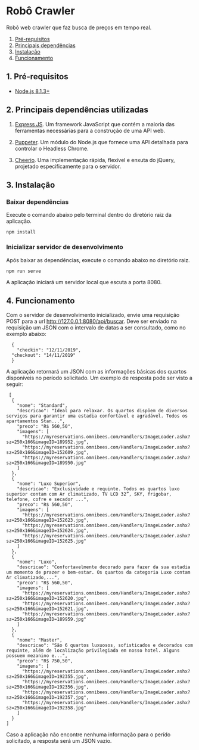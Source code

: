# Robô Crawler

Robô web crawler que faz busca de preços em tempo real.

1. [Pré-requisitos](#pre-requisitos)
1. [Principais dependências](#principais-dependencias)
1. [Instalação](#instalacao)
1. [Funcionamento](#funcionamento)


<a id="pre-requisitos"></a>
## 1. Pré-requisitos

- [Node.js 8.1.3+](https://nodejs.org/en/)

<a id="principais-dependencias"></a>
##  2. Principais dependências utilizadas
1. [Express JS](https://expressjs.com/pt-br/). Um framework JavaScript que contém a maioria das ferramentas necessárias para a construção de uma API web.

1. [Puppeter](https://developers.google.com/web/tools/puppeteer/?hl=pt-br). Um módulo do Node.js que fornece uma API detalhada para controlar o Headless Chrome.

1. [Cheerio](https://github.com/cheeriojs/cheerio). Uma implementação rápida, flexível e enxuta do jQuery, projetado especificamente para o servidor.

<a id="instalacao"></a>
##  3. Instalação

### Baixar dependências

Execute o comando abaixo pelo terminal dentro do diretório raiz da aplicação.

```
npm install
```

### Inicializar servidor de desenvolvimento

Após baixar as dependências, execute o comando abaixo no diretório raiz.

```
npm run serve
```

A aplicação iniciará um servidor local que escuta a porta 8080.

<a id="funcionamento"></a>
## 4. Funcionamento

Com o servidor de desenvolvimento inicializado, envie uma requisição POST para a url http://127.0.0.1:8080/api/buscar. Deve ser enviado na requisição um JSON com o intervalo de datas a ser consultado, como no exemplo abaixo:

```
  {
	"checkin": "12/11/2019",
  "checkout": "14/11/2019"
  }
```

A aplicação retornará um JSON com as informações básicas dos quartos disponíveis no período solicitado. Um exemplo de resposta pode ser visto a seguir:

```
 [
  {
    "nome": "Standard",
    "descricao": "Ideal para relaxar. Os quartos dispõem de diversos serviços para garantir uma estadia confortável e agradável. Todos os apartamentos Stan...",
    "preco": "R$ 560,50",
    "imagens": [
      "https://myreservations.omnibees.com/Handlers/ImageLoader.ashx?sz=250x166&imageID=189952.jpg",
      "https://myreservations.omnibees.com/Handlers/ImageLoader.ashx?sz=250x166&imageID=152609.jpg",
      "https://myreservations.omnibees.com/Handlers/ImageLoader.ashx?sz=250x166&imageID=189950.jpg"
    ]
  },
  {
    "nome": "Luxo Superior",
    "descricao": "Exclusividade e requinte. Todos os quartos luxo superior contam com Ar climatizado, TV LCD 32”, SKY, frigobar, telefone, cofre e secador ...",
    "preco": "R$ 560,50",
    "imagens": [
      "https://myreservations.omnibees.com/Handlers/ImageLoader.ashx?sz=250x166&imageID=152623.jpg",
      "https://myreservations.omnibees.com/Handlers/ImageLoader.ashx?sz=250x166&imageID=152624.jpg",
      "https://myreservations.omnibees.com/Handlers/ImageLoader.ashx?sz=250x166&imageID=152625.jpg"
    ]
  },
  {
    "nome": "Luxo",
    "descricao": "Confortavelmente decorado para fazer da sua estadia um momento de prazer e bem-estar. Os quartos da categoria Luxo contam Ar climatizado,...",
    "preco": "R$ 560,50",
    "imagens": [
      "https://myreservations.omnibees.com/Handlers/ImageLoader.ashx?sz=250x166&imageID=152620.jpg",
      "https://myreservations.omnibees.com/Handlers/ImageLoader.ashx?sz=250x166&imageID=152621.jpg",
      "https://myreservations.omnibees.com/Handlers/ImageLoader.ashx?sz=250x166&imageID=189959.jpg"
    ]
  },
  {
    "nome": "Master",
    "descricao": "São 6 quartos luxuosos, sofisticados e decorados com requinte, além de localização privilegiada em nosso hotel. Alguns possuem mezanino e...",
    "preco": "R$ 750,50",
    "imagens": [
      "https://myreservations.omnibees.com/Handlers/ImageLoader.ashx?sz=250x166&imageID=192355.jpg",
      "https://myreservations.omnibees.com/Handlers/ImageLoader.ashx?sz=250x166&imageID=192356.jpg",
      "https://myreservations.omnibees.com/Handlers/ImageLoader.ashx?sz=250x166&imageID=192357.jpg",
      "https://myreservations.omnibees.com/Handlers/ImageLoader.ashx?sz=250x166&imageID=192358.jpg"
    ]
  }
]
```

Caso a aplicação não encontre nenhuma informação para o perído solicitado, a resposta será um JSON vazio.

